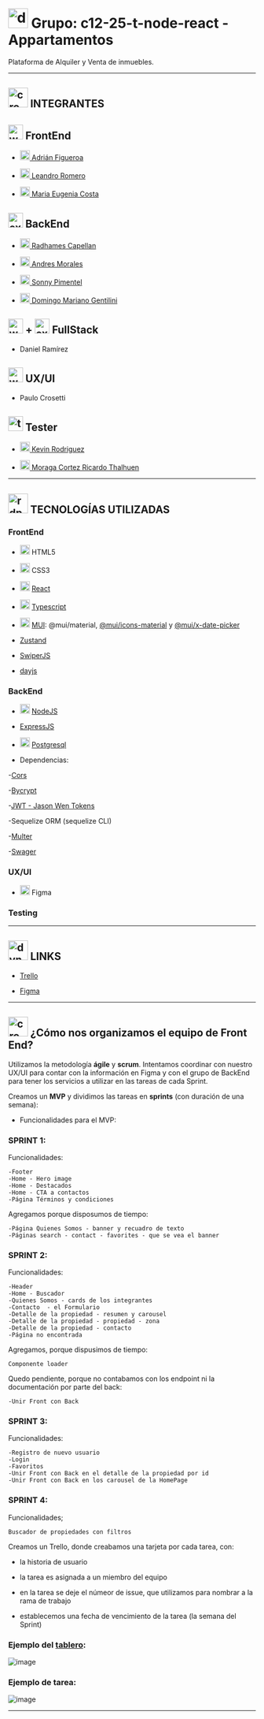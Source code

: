 # <img width="40" height="40" src="https://img.icons8.com/dusk/40/department.png" alt="department"/> Grupo: c12-25-t-node-react - Appartamentos

Plataforma de Alquiler y Venta de inmuebles.

---

## <img width="40" height="40" src="https://img.icons8.com/doodle/40/crowd.png" alt="crowd"/> INTEGRANTES


## <img width="30" height="30" src="https://img.icons8.com/dusk/30/web.png" alt="web"/> FrontEnd

- [<img width="20" height="20" src="https://img.icons8.com/ios-filled/20/github.png" alt="github"/> Adrián Figueroa](https://github.com/adrianffigueroa) 

- [<img width="20" height="20" src="https://img.icons8.com/ios-filled/20/github.png" alt="github"/> Leandro Romero](https://github.com/RomeroLeandro)

- [<img width="20" height="20" src="https://img.icons8.com/ios-filled/20/github.png" alt="github"/> Maria Eugenia Costa](https://github.com/eugenia1984)


## <img width="30" height="30" src="https://img.icons8.com/external-kiranshastry-lineal-color-kiranshastry/30/external-server-miscellaneous-kiranshastry-lineal-color-kiranshastry.png" alt="external-server-miscellaneous-kiranshastry-lineal-color-kiranshastry"/> BackEnd

- [<img width="20" height="20" src="https://img.icons8.com/ios-filled/20/github.png" alt="github"/> Radhames Capellan](https://github.com/radhamesc-capellan)

- [<img width="20" height="20" src="https://img.icons8.com/ios-filled/20/github.png" alt="github"/> Andres Morales](https://github.com/andres101010)

- [<img width="20" height="20" src="https://img.icons8.com/ios-filled/20/github.png" alt="github"/> Sonny Pimentel](https://github.com/spimentel1201)

-  [<img width="20" height="20" src="https://img.icons8.com/ios-filled/20/github.png" alt="github"/> Domingo Mariano Gentilini](https://github.com/domingo-gentilini/)


## <img width="30" height="30" src="https://img.icons8.com/dusk/30/web.png" alt="web"/> + <img width="30" height="30" src="https://img.icons8.com/external-kiranshastry-lineal-color-kiranshastry/30/external-server-miscellaneous-kiranshastry-lineal-color-kiranshastry.png" alt="external-server-miscellaneous-kiranshastry-lineal-color-kiranshastry"/> FullStack

- Daniel Ramírez


## <img width="30" height="30" src="https://img.icons8.com/dotty/30/web.png" alt="web"/> UX/UI

- Paulo Crosetti



## <img width="30" height="30" src="https://img.icons8.com/color-glass/30/test.png" alt="test"/> Tester

- [<img width="20" height="20" src="https://img.icons8.com/ios-filled/20/github.png" alt="github"/> Kevin Rodriguez](https://github.com/kuromicho)

- [<img width="20" height="20" src="https://img.icons8.com/ios-filled/20/github.png" alt="github"/> Moraga Cortez Ricardo Thalhuen](https://github.com/Thalhuen)

---

## <img width="40" height="40" src="https://img.icons8.com/ios-filled/40/rdp-connection.png" alt="rdp-connection"/>  TECNOLOGÍAS UTILIZADAS

### FrontEnd

- <img width="20" height="20" src="https://img.icons8.com/color/20/html-5--v1.png" alt="html-5"/> HTML5

- <img width="20" height="20" src="https://img.icons8.com/color/20/css3.png" alt="css3"/> CSS3

- <img width="20" height="20" src="https://img.icons8.com/office/20/react.png" alt="react"/> [React](https://react.dev/) 

- <img width="20" height="20" src="https://img.icons8.com/fluency/20/typescript--v1.png" alt="typescript--v1"/> [Typescript](https://www.typescriptlang.org/)

- <img width="20" height="20" src="https://img.icons8.com/color/20/material-ui.png" alt="material-ui"/> [MUI](https://mui.com/): @mui/material, [@mui/icons-material](https://mui.com/material-ui/material-icons/) y [@mui/x-date-picker](https://www.npmjs.com/package/@mui/x-date-pickers)

- [Zustand](https://github.com/pmndrs/zustand)

- [SwiperJS](https://swiperjs.com/) 

- [dayjs](https://www.npmjs.com/package/dayjs)

### BackEnd

- <img width="20" height="20" src="https://img.icons8.com/color/20/nodejs.png" alt="nodejs"/> [NodeJS](https://nodejs.org/en)

- [ExpressJS](https://expressjs.com/)

- <img width="20" height="20" src="https://img.icons8.com/color/20/postgreesql.png" alt="postgreesql"/> [Postgresql](https://www.postgresql.org/)

- Dependencias:

-[Cors](https://www.npmjs.com/package/cors)

-[Bycrypt](https://www.npmjs.com/package/bcrypt)

-[JWT - Jason Wen Tokens](https://jwt.io/)

-Sequelize ORM (sequelize CLI)

-[Multer](https://www.npmjs.com/package/multer)

-[Swager](https://swagger.io/)

### UX/UI

- <img width="20" height="20" src="https://img.icons8.com/color/20/figma--v1.png" alt="figma--v1"/> Figma

### Testing


---

## <img width="40" height="40" src="https://img.icons8.com/color/48/dynamic-links.png" alt="dynamic-links"/> LINKS

- [Trello](https://trello.com/b/DbZIDBeG/nocountry-c12-25-t-node-react)

- [Figma](https://www.figma.com/file/o5wwW0lF3JRkvXKR2t7sb6/No-Country-25-Figma?type=design&node-id=22-105&mode=design)

---

## <img width="40" height="40" src="https://img.icons8.com/doodle/40/crowd.png" alt="crowd"/> ¿Cómo nos organizamos el equipo de Front End?

Utilizamos la metodología **ágile** y **scrum**. Intentamos coordinar con nuestro UX/UI para contar con la información en Figma y con el grupo de BackEnd para tener los servicios a utilizar en las tareas de cada Sprint.

Creamos un **MVP** y dividimos las tareas en **sprints** (con duración de una semana):


- Funcionalidades para el MVP:

### SPRINT 1:

Funcionalidades:
```
-Footer 
-Home - Hero image 
-Home - Destacados 
-Home - CTA a contactos 
-Página Términos y condiciones 
```

Agregamos porque disposumos de tiempo:
```
-Página Quienes Somos - banner y recuadro de texto
-Páginas search - contact - favorites - que se vea el banner
```


### SPRINT 2:

Funcionalidades: 
```
-Header  
-Home - Buscador  
-Quienes Somos - cards de los integrantes 
-Contacto  - el Formulario 
-Detalle de la propiedad - resumen y carousel 
-Detalle de la propiedad - propiedad - zona  
-Detalle de la propiedad - contacto  
-Página no encontrada 
```

Agregamos, porque dispusimos de tiempo:
```
Componente loader 
```

Quedo pendiente, porque no contabamos con los endpoint ni la documentación por parte del back:
```
-Unir Front con Back
```

### SPRINT 3:

Funcionalidades:
```
-Registro de nuevo usuario 
-Login 
-Favoritos
-Unir Front con Back en el detalle de la propiedad por id 
-Unir Front con Back en los carousel de la HomePage
```


### SPRINT 4:

Funcionalidades;
```
Buscador de propiedades con filtros 
```

Creamos un Trello, donde creabamos una tarjeta por cada tarea, con:

- la historia de usuario

- la tarea es asignada a un miembro del equipo

- en la tarea se deje el númeor de issue, que utilizamos para nombrar a la rama de trabajo

- establecemos una fecha de vencimiento de la tarea (la semana del Sprint)

### Ejemplo del [tablero](https://trello.com/b/DbZIDBeG/nocountry-c12-25-t-node-react):

![image](https://github.com/No-Country/c12-25-t-node-react/assets/72580574/863b9fb5-0bc0-478a-999f-e4fdbae5f960)

### Ejemplo de tarea:

![image](https://github.com/No-Country/c12-25-t-node-react/assets/72580574/a5c68695-df56-4e8e-a97b-00dadf904982)


---
